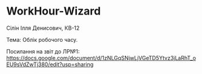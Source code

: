 # WorkHour-Wizard

Сілін Ілля Денисович, КВ-12

Тема: Облік робочого часу.

Посилання на звіт до ЛР№1: https://docs.google.com/document/d/1zNLGqSNjwLjVGeTD5Ytvz3jLaRhT_oEU9sVdZwTj380/edit?usp=sharing
